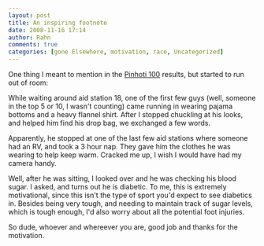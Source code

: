 ```yaml
---
layout: post
title: An inspiring footnote
date: 2008-11-16 17:14
author: Rahn
comments: true
categories: [gone Elsewhere, motivation, race, Uncategorized]
---
```

One thing I meant to mention in the <a href="http://www.gonesomewhere.com/?p=282">Pinhoti 100</a> results, but started to run out of room:

While waiting around aid station 18, one of the first few guys (well, someone in the top 5 or 10, I wasn't counting) came running in wearing pajama bottoms and a heavy flannel shirt. After I stopped chuckling at his looks, and helped him find his drop bag, we exchanged a few words.

Apparently, he stopped at one of the last few aid stations where someone had an RV, and took a 3 hour nap. They gave him the clothes he was wearing to help keep warm. Cracked me up, I wish I would have had my camera handy.

Well, after he was sitting, I looked over and he was checking his blood sugar. I asked, and turns out he is diabetic. To me, this is extremely motivational, since this isn't the type of sport you'd expect to see diabetics in. Besides being very tough, and needing to maintain track of sugar levels, which is tough enough, I'd also worry about all the potential foot injuries.

So dude, whoever and whereever you are, good job and thanks for the motivation.
